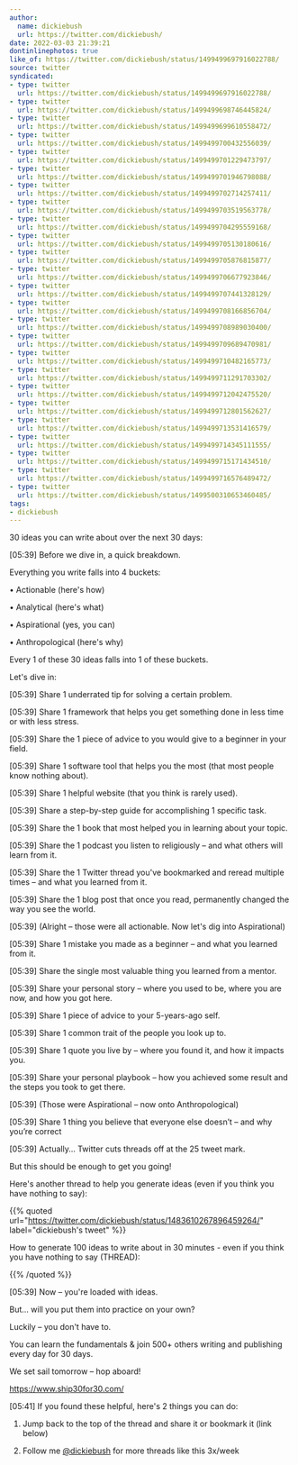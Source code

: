 ```yaml
---
author:
  name: dickiebush
  url: https://twitter.com/dickiebush/
date: 2022-03-03 21:39:21
dontinlinephotos: true
like_of: https://twitter.com/dickiebush/status/1499499697916022788/
source: twitter
syndicated:
- type: twitter
  url: https://twitter.com/dickiebush/status/1499499697916022788/
- type: twitter
  url: https://twitter.com/dickiebush/status/1499499698746445824/
- type: twitter
  url: https://twitter.com/dickiebush/status/1499499699610558472/
- type: twitter
  url: https://twitter.com/dickiebush/status/1499499700432556039/
- type: twitter
  url: https://twitter.com/dickiebush/status/1499499701229473797/
- type: twitter
  url: https://twitter.com/dickiebush/status/1499499701946798088/
- type: twitter
  url: https://twitter.com/dickiebush/status/1499499702714257411/
- type: twitter
  url: https://twitter.com/dickiebush/status/1499499703519563778/
- type: twitter
  url: https://twitter.com/dickiebush/status/1499499704295559168/
- type: twitter
  url: https://twitter.com/dickiebush/status/1499499705130180616/
- type: twitter
  url: https://twitter.com/dickiebush/status/1499499705876815877/
- type: twitter
  url: https://twitter.com/dickiebush/status/1499499706677923846/
- type: twitter
  url: https://twitter.com/dickiebush/status/1499499707441328129/
- type: twitter
  url: https://twitter.com/dickiebush/status/1499499708166856704/
- type: twitter
  url: https://twitter.com/dickiebush/status/1499499708989030400/
- type: twitter
  url: https://twitter.com/dickiebush/status/1499499709689470981/
- type: twitter
  url: https://twitter.com/dickiebush/status/1499499710482165773/
- type: twitter
  url: https://twitter.com/dickiebush/status/1499499711291703302/
- type: twitter
  url: https://twitter.com/dickiebush/status/1499499712042475520/
- type: twitter
  url: https://twitter.com/dickiebush/status/1499499712801562627/
- type: twitter
  url: https://twitter.com/dickiebush/status/1499499713531416579/
- type: twitter
  url: https://twitter.com/dickiebush/status/1499499714345111555/
- type: twitter
  url: https://twitter.com/dickiebush/status/1499499715171434510/
- type: twitter
  url: https://twitter.com/dickiebush/status/1499499716576489472/
- type: twitter
  url: https://twitter.com/dickiebush/status/1499500310653460485/
tags:
- dickiebush
---
```


30 ideas you can write about over the next 30 days:

<time id="1499499698746445824">[05:39]</time> Before we dive in, a quick breakdown.



Everything you write falls into 4 buckets:



• Actionable (here's how)

• Analytical (here's what)

• Aspirational (yes, you can)

• Anthropological (here's why)



Every 1 of these 30 ideas falls into 1 of these buckets. 



Let's dive in:

<time id="1499499699610558472">[05:39]</time> Share 1 underrated tip for solving a certain problem.

<time id="1499499700432556039">[05:39]</time> Share 1 framework that helps you get something done in less time or with less stress.

<time id="1499499701229473797">[05:39]</time> Share the 1 piece of advice to you would give to a beginner in your field.

<time id="1499499701946798088">[05:39]</time> Share 1 software tool that helps you the most (that most people know nothing about).

<time id="1499499702714257411">[05:39]</time> Share 1 helpful website (that you think is rarely used).

<time id="1499499703519563778">[05:39]</time> Share a step-by-step guide for accomplishing 1 specific task.

<time id="1499499704295559168">[05:39]</time> Share the 1 book that most helped you in learning about your topic.

<time id="1499499705130180616">[05:39]</time> Share the 1 podcast you listen to religiously – and what others will learn from it.

<time id="1499499705876815877">[05:39]</time> Share the 1 Twitter thread you've bookmarked and reread multiple times – and what you learned from it.

<time id="1499499706677923846">[05:39]</time> Share the 1 blog post that once you read, permanently changed the way you see the world.

<time id="1499499707441328129">[05:39]</time> (Alright – those were all actionable. Now let's dig into Aspirational)

<time id="1499499708166856704">[05:39]</time> Share 1 mistake you made as a beginner – and what you learned from it.

<time id="1499499708989030400">[05:39]</time> Share the single most valuable thing you learned from a mentor.

<time id="1499499709689470981">[05:39]</time> Share your personal story – where you used to be, where you are now, and how you got here.

<time id="1499499710482165773">[05:39]</time> Share 1 piece of advice to your 5-years-ago self.

<time id="1499499711291703302">[05:39]</time> Share 1 common trait of the people you look up to.

<time id="1499499712042475520">[05:39]</time> Share 1 quote you live by – where you found it, and how it impacts you.

<time id="1499499712801562627">[05:39]</time> Share your personal playbook – how you achieved some result and the steps you took to get there.

<time id="1499499713531416579">[05:39]</time> (Those were Aspirational – now onto Anthropological)

<time id="1499499714345111555">[05:39]</time> Share 1 thing you believe that everyone else doesn’t – and why you’re correct

<time id="1499499715171434510">[05:39]</time> Actually... Twitter cuts threads off at the 25 tweet mark. 



But this should be enough to get you going!



Here's another thread to help you generate ideas (even if you think you have nothing to say):





{{% quoted url="https://twitter.com/dickiebush/status/1483610267896459264/" label="dickiebush's tweet" %}}

How to generate 100 ideas to write about in 30 minutes - even if you think you have nothing to say (THREAD):

{{% /quoted %}}

<time id="1499499716576489472">[05:39]</time> Now – you're loaded with ideas.



But... will you put them into practice on your own?



Luckily – you don't have to.



You can learn the fundamentals &amp; join 500+ others writing and publishing every day for 30 days.



We set sail tomorrow – hop aboard!



https://www.ship30for30.com/

<time id="1499500310653460485">[05:41]</time> If you found these helpful, here's 2 things you can do:



1. Jump back to the top of the thread and share it or bookmark it (link below) 



2. Follow me [@dickiebush](https://twitter.com/dickiebush/) for more threads like this 3x/week 



